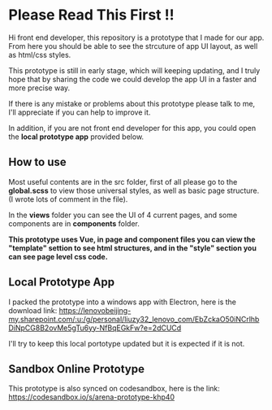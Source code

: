# Please Read This First !!

Hi front end developer, this repository is a prototype that I made for our app. From here you should be able to see the strcuture of app UI layout, as well as html/css styles. 

This prototype is still in early stage, which will keeping updating, and I truly hope that by sharing the code we could develop the app UI in a faster and more precise way.

If there is any mistake or problems about this prototype please talk to me, I'll appreciate if you can help to improve it.

In addition, if you are not front end developer for this app, you could open the **local prototype app** provided below.


## How to use

Most useful contents are in the src folder, first of all please go to the **global.scss** to view those universal styles, as well as basic page structure. (I wrote lots of comment in the file).

In the **views** folder you can see the UI of 4 current pages, and some components are in **components** folder. 

**This prototype uses Vue, in page and component files you can view the "template" settion to see html structures, and in the "style" section you can see page level css code.**

## Local Prototype App

I packed the prototype into a windows app with Electron, here is the download link: https://lenovobeijing-my.sharepoint.com/:u:/g/personal/liuzy32_lenovo_com/EbZckaO50iNCrlhbDiNpCG8B2ovMe5gTu6yy-NfBqEGkFw?e=2dCUCd

I'll try to keep this local portotype updated but it is expected if it is not.

## Sandbox Online Prototype

This prototype is also synced on codesandbox, here is the link: https://codesandbox.io/s/arena-prototype-khp40